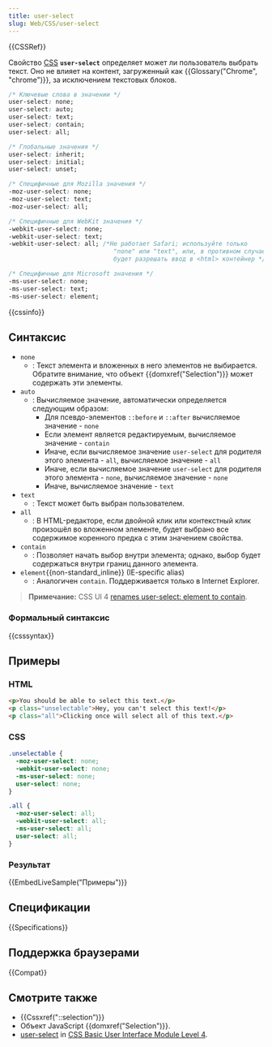 ```yaml
---
title: user-select
slug: Web/CSS/user-select
---
```


{{CSSRef}}

Свойство [CSS](/ru/docs/Web/CSS) **`user-select`** определяет может ли пользователь выбрать текст. Оно не влияет на контент, загруженный как {{Glossary("Chrome", "chrome")}}, за исключением текстовых блоков.

```css
/* Ключевые слова в значении */
user-select: none;
user-select: auto;
user-select: text;
user-select: contain;
user-select: all;

/* Глобальные значения */
user-select: inherit;
user-select: initial;
user-select: unset;

/* Специфичные для Mozilla значения */
-moz-user-select: none;
-moz-user-select: text;
-moz-user-select: all;

/* Специфичные для WebKit значения */
-webkit-user-select: none;
-webkit-user-select: text;
-webkit-user-select: all; /*Не работает Safari; используйте только
                             "none" или "text", или, в противном случае, оно
                             будет разрешать ввод в <html> контейнер */

/* Специфичные для Microsoft значения */
-ms-user-select: none;
-ms-user-select: text;
-ms-user-select: element;
```

{{cssinfo}}

## Синтаксис

- `none`
  - : Текст элемента и вложенных в него элементов не выбирается. Обратите внимание, что объект {{domxref("Selection")}} может содержать эти элементы.
- `auto`
  - : Вычисляемое значение, автоматически определяется следующим образом:
    - Для псевдо-элементов `::before` и `::after` вычисляемое значение - `none`
    - Если элемент является редактируемым, вычисляемое значение - `contain`
    - Иначе, если вычисляемое значение `user-select` для родителя этого элемента - `all`, вычисляемое значение - `all`
    - Иначе, если вычисляемое значение `user-select` для родителя этого элемента - `none`, вычисляемое значение - `none`
    - Иначе, вычисляемое значение - `text`
- `text`
  - : Текст может быть выбран пользователем.
- `all`
  - : В HTML-редакторе, если двойной клик или контекстный клик произошёл во вложенном элементе, будет выбрано все содержимое коренного предка с этим значением свойства.
- `contain`
  - : Позволяет начать выбор внутри элемента; однако, выбор будет содержаться внутри границ данного элемента.
- `element`{{non-standard_inline}} (IE-specific alias)
  - : Аналогичен `contain`. Поддерживается только в Internet Explorer.

> **Примечание:** CSS UI 4 [renames user-select: element to contain](https://github.com/w3c/csswg-drafts/commit/3f1d9db96fad8d9fc787d3ed66e2d5ad8cfadd05).

### Формальный синтаксис

{{csssyntax}}

## Примеры

### HTML

```html
<p>You should be able to select this text.</p>
<p class="unselectable">Hey, you can't select this text!</p>
<p class="all">Clicking once will select all of this text.</p>
```

### CSS

```css
.unselectable {
  -moz-user-select: none;
  -webkit-user-select: none;
  -ms-user-select: none;
  user-select: none;
}

.all {
  -moz-user-select: all;
  -webkit-user-select: all;
  -ms-user-select: all;
  user-select: all;
}
```

### Результат

{{EmbedLiveSample("Примеры")}}

## Спецификации

{{Specifications}}

## Поддержка браузерами

{{Compat}}

## Смотрите также

- {{Cssxref("::selection")}}
- Объект JavaScript {{domxref("Selection")}}.
- [user-select](http://www.w3.org/TR/css-ui-4/#propdef-user-select) in [CSS Basic User Interface Module Level 4](http://www.w3.org/TR/css-ui-4/).
